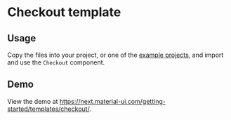 # Checkout template

## Usage

Copy the files into your project, or one of the [example projects](https://github.com/mui-org/material-ui/tree/next/examples), and import and use the `Checkout` component.

## Demo

<!-- #default-branch-switch -->

View the demo at https://next.material-ui.com/getting-started/templates/checkout/.
